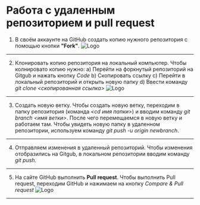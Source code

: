 # Работа с удаленным репозиторием и **pull request**
1. В своём аккаунте на GitHub создать копию нужного репозитория с помощью кнопки **"Fork"**.
![Logo](fork.png)
---
2. Клонировать копию репозитория на локальный компьютер.
Чтобы колнировато копию нужно:
a) Перейти на форкнутый репозиторий на Gitgub и нажать кнопку *Code* 
b) Скопировать ссылку
с) Перейти в локальный репозиторий и открыть новую папку
d) Ввести команду *git clone <скопированная ссылка>*
![Logo](code.png)
---
3. Создать новую ветку.
Чтобы создать новую ветку, переходим в папку репозитория (команда *<сd имя папки>*) и вводим команду *git branch <имя ветки>*. После чего перемещаемся в новую ветку и работаем там. 
Чтобы увидеть новую папку в удаленном репозитории, используем команду  *git push -u origin newbranch*.
---
4. Отправляем изменения в удаленный репозиторий.
Чтобы изменения отобразились на Gitgub, в локальном репозитории вводим команду *git push*.
---
5. На сайте GitHub выполнить **Pull request**.
Чтобы выполнить Pull request, переходим GitHub и нажимаем на кнопку *Сompare & Pull request*
![Logo](pullr.png)
---
